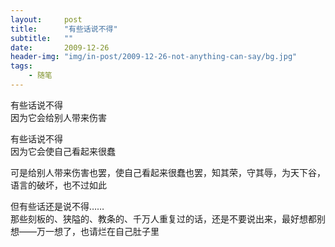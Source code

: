 ```yaml
---
layout:     post
title:      "有些话说不得"
subtitle:   ""
date:       2009-12-26
header-img: "img/in-post/2009-12-26-not-anything-can-say/bg.jpg"
tags:
    - 随笔
---
```




有些话说不得  
因为它会给别人带来伤害

有些话说不得  
因为它会使自己看起来很蠢

可是给别人带来伤害也罢，使自己看起来很蠢也罢，知其荣，守其辱，为天下谷，语言的破坏，也不过如此

但有些话还是说不得……  
那些刻板的、狭隘的、教条的、千万人重复过的话，还是不要说出来，最好想都别想——万一想了，也请烂在自己肚子里